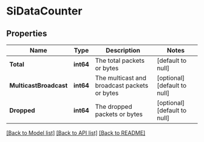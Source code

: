 # SiDataCounter

## Properties
Name | Type | Description | Notes
------------ | ------------- | ------------- | -------------
**Total** | **int64** | The total packets or bytes | [default to null]
**MulticastBroadcast** | **int64** | The multicast and broadcast packets or bytes | [optional] [default to null]
**Dropped** | **int64** | The dropped packets or bytes | [optional] [default to null]

[[Back to Model list]](../README.md#documentation-for-models) [[Back to API list]](../README.md#documentation-for-api-endpoints) [[Back to README]](../README.md)


